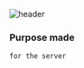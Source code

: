 
![header](https://capsule-render.vercel.app/api?type=cylinder&text=Vee&color=random&animation=fadeIn&fontAlign=50&height=200&fontAlignY=50)

### Purpose made
```
for the server
```

